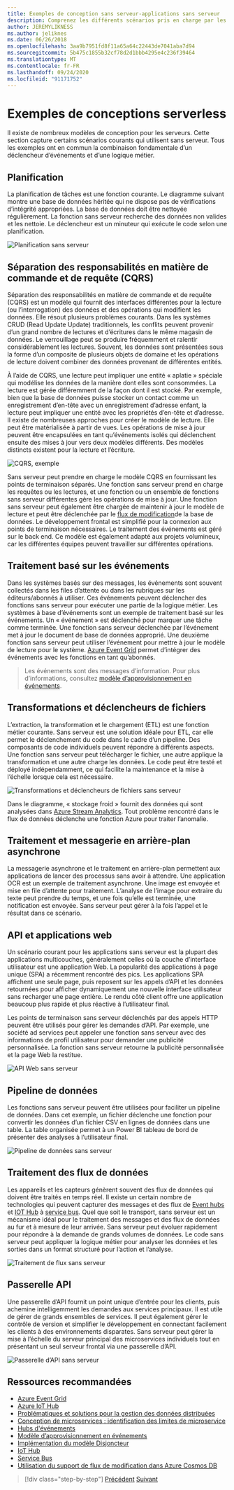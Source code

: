 ```yaml
---
title: Exemples de conception sans serveur-applications sans serveur
description: Comprenez les différents scénarios pris en charge par les architectures sans serveur, de la planification et du traitement basé sur les événements aux déclencheurs de fichiers et au processus de flux.
author: JEREMYLIKNESS
ms.author: jeliknes
ms.date: 06/26/2018
ms.openlocfilehash: 3aa9b7951fd8f11a65a64c22443de7041aba7d94
ms.sourcegitcommit: 5b475c1855b32cf78d2d1bbb4295e4c236f39464
ms.translationtype: MT
ms.contentlocale: fr-FR
ms.lasthandoff: 09/24/2020
ms.locfileid: "91171752"
---
```

# <a name="serverless-design-examples"></a>Exemples de conceptions serverless

Il existe de nombreux modèles de conception pour les serveurs. Cette section capture certains scénarios courants qui utilisent sans serveur. Tous les exemples ont en commun la combinaison fondamentale d’un déclencheur d’événements et d’une logique métier.

## <a name="scheduling"></a>Planification

La planification de tâches est une fonction courante. Le diagramme suivant montre une base de données héritée qui ne dispose pas de vérifications d’intégrité appropriées. La base de données doit être nettoyée régulièrement. La fonction sans serveur recherche des données non valides et les nettoie. Le déclencheur est un minuteur qui exécute le code selon une planification.

![Planification sans serveur](./media/serverless-scheduling.png)

## <a name="command-and-query-responsibility-segregation-cqrs"></a>Séparation des responsabilités en matière de commande et de requête (CQRS)

Séparation des responsabilités en matière de commande et de requête (CQRS) est un modèle qui fournit des interfaces différentes pour la lecture (ou l’interrogation) des données et des opérations qui modifient les données. Elle résout plusieurs problèmes courants. Dans les systèmes CRUD (Read Update Update) traditionnels, les conflits peuvent provenir d’un grand nombre de lectures et d’écritures dans le même magasin de données. Le verrouillage peut se produire fréquemment et ralentir considérablement les lectures. Souvent, les données sont présentées sous la forme d’un composite de plusieurs objets de domaine et les opérations de lecture doivent combiner des données provenant de différentes entités.

À l’aide de CQRS, une lecture peut impliquer une entité « aplatie » spéciale qui modélise les données de la manière dont elles sont consommées. La lecture est gérée différemment de la façon dont il est stocké. Par exemple, bien que la base de données puisse stocker un contact comme un enregistrement d’en-tête avec un enregistrement d’adresse enfant, la lecture peut impliquer une entité avec les propriétés d’en-tête et d’adresse. Il existe de nombreuses approches pour créer le modèle de lecture. Elle peut être matérialisée à partir de vues. Les opérations de mise à jour peuvent être encapsulées en tant qu’événements isolés qui déclenchent ensuite des mises à jour vers deux modèles différents. Des modèles distincts existent pour la lecture et l’écriture.

![CQRS, exemple](./media/cqrs-example.png)

Sans serveur peut prendre en charge le modèle CQRS en fournissant les points de terminaison séparés. Une fonction sans serveur prend en charge les requêtes ou les lectures, et une fonction ou un ensemble de fonctions sans serveur différentes gère les opérations de mise à jour. Une fonction sans serveur peut également être chargée de maintenir à jour le modèle de lecture et peut être déclenchée par le [flux de modification](/azure/cosmos-db/change-feed)de la base de données. Le développement frontal est simplifié pour la connexion aux points de terminaison nécessaires. Le traitement des événements est géré sur le back end. Ce modèle est également adapté aux projets volumineux, car les différentes équipes peuvent travailler sur différentes opérations.

## <a name="event-based-processing"></a>Traitement basé sur les événements

Dans les systèmes basés sur des messages, les événements sont souvent collectés dans les files d’attente ou dans les rubriques sur les éditeurs/abonnés à utiliser. Ces événements peuvent déclencher des fonctions sans serveur pour exécuter une partie de la logique métier. Les systèmes à base d’événements sont un exemple de traitement basé sur les événements. Un « événement » est déclenché pour marquer une tâche comme terminée. Une fonction sans serveur déclenchée par l’événement met à jour le document de base de données approprié. Une deuxième fonction sans serveur peut utiliser l’événement pour mettre à jour le modèle de lecture pour le système. [Azure Event Grid](/azure/event-grid/overview) permet d’intégrer des événements avec les fonctions en tant qu’abonnés.

> Les événements sont des messages d’information. Pour plus d’informations, consultez [modèle d’approvisionnement en événements](/azure/architecture/patterns/event-sourcing).

## <a name="file-triggers-and-transformations"></a>Transformations et déclencheurs de fichiers

L’extraction, la transformation et le chargement (ETL) est une fonction métier courante. Sans serveur est une solution idéale pour ETL, car elle permet le déclenchement du code dans le cadre d’un pipeline. Des composants de code individuels peuvent répondre à différents aspects. Une fonction sans serveur peut télécharger le fichier, une autre applique la transformation et une autre charge les données. Le code peut être testé et déployé indépendamment, ce qui facilite la maintenance et la mise à l’échelle lorsque cela est nécessaire.

![Transformations et déclencheurs de fichiers sans serveur](./media/serverless-file-triggers.png)

Dans le diagramme, « stockage froid » fournit des données qui sont analysées dans [Azure Stream Analytics](/azure/stream-analytics). Tout problème rencontré dans le flux de données déclenche une fonction Azure pour traiter l’anomalie.

## <a name="asynchronous-background-processing-and-messaging"></a>Traitement et messagerie en arrière-plan asynchrone

La messagerie asynchrone et le traitement en arrière-plan permettent aux applications de lancer des processus sans avoir à attendre. Une application OCR est un exemple de traitement asynchrone. Une image est envoyée et mise en file d’attente pour traitement. L’analyse de l’image pour extraire du texte peut prendre du temps, et une fois qu’elle est terminée, une notification est envoyée. Sans serveur peut gérer à la fois l’appel et le résultat dans ce scénario.

## <a name="web-apps-and-apis"></a>API et applications web

Un scénario courant pour les applications sans serveur est la plupart des applications multicouches, généralement celles où la couche d’interface utilisateur est une application Web. La popularité des applications à page unique (SPA) a récemment rencontré des pics. Les applications SPA affichent une seule page, puis reposent sur les appels d’API et les données retournées pour afficher dynamiquement une nouvelle interface utilisateur sans recharger une page entière. Le rendu côté client offre une application beaucoup plus rapide et plus réactive à l’utilisateur final.

Les points de terminaison sans serveur déclenchés par des appels HTTP peuvent être utilisés pour gérer les demandes d’API. Par exemple, une société ad services peut appeler une fonction sans serveur avec des informations de profil utilisateur pour demander une publicité personnalisée. La fonction sans serveur retourne la publicité personnalisée et la page Web la restitue.

![API Web sans serveur](./media/serverless-web-api.png)

## <a name="data-pipeline"></a>Pipeline de données

Les fonctions sans serveur peuvent être utilisées pour faciliter un pipeline de données. Dans cet exemple, un fichier déclenche une fonction pour convertir les données d’un fichier CSV en lignes de données dans une table. La table organisée permet à un Power BI tableau de bord de présenter des analyses à l’utilisateur final.

![Pipeline de données sans serveur](./media/serverless-data-pipeline.png)

## <a name="stream-processing"></a>Traitement des flux de données

Les appareils et les capteurs génèrent souvent des flux de données qui doivent être traités en temps réel. Il existe un certain nombre de technologies qui peuvent capturer des messages et des flux de [Event hubs](/azure/event-hubs/event-hubs-what-is-event-hubs) et [IOT Hub](/azure/iot-hub) à [service bus](/azure/service-bus). Quel que soit le transport, sans serveur est un mécanisme idéal pour le traitement des messages et des flux de données au fur et à mesure de leur arrivée. Sans serveur peut évoluer rapidement pour répondre à la demande de grands volumes de données. Le code sans serveur peut appliquer la logique métier pour analyser les données et les sorties dans un format structuré pour l’action et l’analyse.

![Traitement de flux sans serveur](./media/serverless-stream-processing.png)

## <a name="api-gateway"></a>Passerelle API

Une passerelle d’API fournit un point unique d’entrée pour les clients, puis achemine intelligemment les demandes aux services principaux. Il est utile de gérer de grands ensembles de services. Il peut également gérer le contrôle de version et simplifier le développement en connectant facilement les clients à des environnements disparates. Sans serveur peut gérer la mise à l’échelle du serveur principal des microservices individuels tout en présentant un seul serveur frontal via une passerelle d’API.

![Passerelle d’API sans serveur](./media/serverless-api-gateway.png)

## <a name="recommended-resources"></a>Ressources recommandées

- [Azure Event Grid](/azure/event-grid/overview)
- [Azure IoT Hub](/azure/iot-hub)
- [Problématiques et solutions pour la gestion des données distribuées](../microservices/architect-microservice-container-applications/distributed-data-management.md)
- [Conception de microservices : identification des limites de microservice](/azure/architecture/microservices/microservice-boundaries)
- [Hubs d'événements](/azure/event-hubs/event-hubs-what-is-event-hubs)
- [Modèle d’approvisionnement en événements](/azure/architecture/patterns/event-sourcing)
- [Implémentation du modèle Disjoncteur](../microservices/implement-resilient-applications/implement-circuit-breaker-pattern.md)
- [IoT Hub](/azure/iot-hub)
- [Service Bus](/azure/service-bus)
- [Utilisation du support de flux de modification dans Azure Cosmos DB](/azure/cosmos-db/change-feed)

>[!div class="step-by-step"]
>[Précédent](serverless-architecture-considerations.md) 
> [Suivant](azure-serverless-platform.md)
